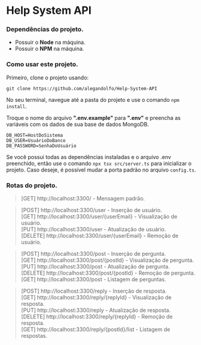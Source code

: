 # Help System API

### Dependências do projeto.
- Possuir o **Node** na máquina.
- Possuir o **NPM** na máquina.

### Como usar este projeto.
Primeiro, clone o projeto usando:
```
git clone https://github.com/alegandolfo/Help-System-API
```
No seu terminal, navegue até a pasta do projeto e use o comando `npm install`.

Troque o nome do arquivo **".env.example"** para **".env"** e preencha as variáveis com os dados de sua base de dados MongoDB.
```
DB_HOST=HostDoSistema
DB_USER=UsuárioDoBanco
DB_PASSWORD=SenhaDoUsuário
```

Se você possui todas as dependências instaladas e o arquivo .env preenchido, então use o comando `npx tsx src/server.ts` para inicializar o projeto. Caso deseje, é possível mudar a porta padrão no arquivo `config.ts`.


### Rotas do projeto.
> [GET] http://localhost:3300/ - Mensagem padrão.  

> [POST] http://localhost:3300/user - Inserção de usuário.  
> [GET] http://localhost:3300/user/{userEmail} - Visualização de usuário.  
> [PUT] http://localhost:3300/user - Atualização de usuário.  
> [DELETE] http://localhost:3300/user/{userEmail} - Remoção de usuário.  

> [POST] http://localhost:3300/post - Inserção de pergunta.  
> [GET] http://localhost:3300/post/{postId} - Visualização de pergunta.  
> [PUT] http://localhost:3300/post - Atualização de pergunta.  
> [DELETE] http://localhost:3300/post/{postId} - Remoção de pergunta.  
> [GET] http://localhost:3300/post - Listagem de perguntas.  

> [POST] http://localhost:3300/reply - Inserção de resposta.  
> [GET] http://localhost:3300/reply/{replyId} - Visualização de resposta.  
> [PUT] http://localhost:3300/reply - Atualização de resposta.  
> [DELETE] http://localhost:3300/reply/{replyId} - Remoção de resposta.  
> [GET] http://localhost:3300/reply/{postId}/list - Listagem de respostas.  